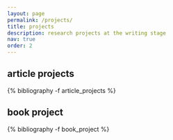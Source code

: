 ```yaml
---
layout: page
permalink: /projects/
title: projects
description: research projects at the writing stage
nav: true
order: 2
---
```


<!-- _pages/research.md -->
<div class="publications">

<h2  class="pubyear">article projects</h2>
{% bibliography -f article_projects %}

<h2  class="pubyear">book project</h2>
{% bibliography -f book_project %}

</div>
